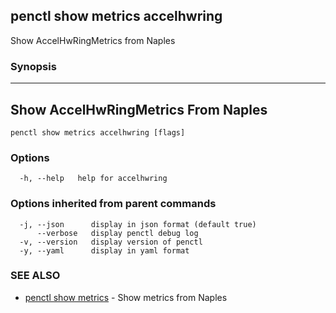 ## penctl show metrics accelhwring

Show AccelHwRingMetrics from Naples

### Synopsis



---------------------------------
 Show AccelHwRingMetrics From Naples 
---------------------------------


```
penctl show metrics accelhwring [flags]
```

### Options

```
  -h, --help   help for accelhwring
```

### Options inherited from parent commands

```
  -j, --json      display in json format (default true)
      --verbose   display penctl debug log
  -v, --version   display version of penctl
  -y, --yaml      display in yaml format
```

### SEE ALSO
* [penctl show metrics](penctl_show_metrics.md)	 - Show metrics from Naples

